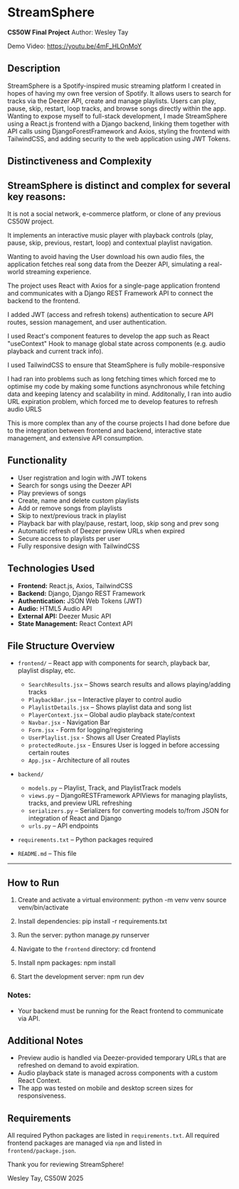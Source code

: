 # StreamSphere

**CS50W Final Project**
Author: Wesley Tay

Demo Video: https://youtu.be/4mF_HLOnMoY

## Description

StreamSphere is a Spotify-inspired music streaming platform I created in hopes of having my own free version of Spotify. It allows users to search for tracks via the Deezer API, create and manage playlists. Users can play, pause, skip, restart, loop tracks, and browse songs directly within the app. Wanting to expose myself to full-stack development, I made StreamSphere using a React.js frontend with a Django backend, linking them together with API calls using DjangoForestFramework and Axios, styling the frontend with TailwindCSS, and adding security to the web application using JWT Tokens.

## Distinctiveness and Complexity

StreamSphere is distinct and complex for several key reasons:
-------------------------------------------------------------------------------------------------------

It is not a social network, e-commerce platform, or clone of any previous CS50W project. 

It implements an interactive music player with playback controls (play, pause, skip, previous, restart, loop) and contextual playlist navigation.

Wanting to avoid having the User download his own audio files, the application fetches real song data from the Deezer API, simulating a real-world streaming experience.

The project uses React with Axios for a single-page application frontend and communicates with a Django REST Framework API to connect the backend to the frontend.

I added JWT (access and refresh tokens) authentication to secure API routes, session management, and user authentication.

I used React's component features to develop the app such as React "useContext" Hook to manage global state across components (e.g. audio playback and current track info).

I used TailwindCSS to ensure that SteamSphere is fully mobile-responsive

I had ran into problems such as long fetching times which forced me to optimise my code by making some functions asynchronous while fetching data and keeping latency and scalability in mind. Additonally, I ran into audio URL expiration problem, which forced me to develop features to refresh audio URLS

This is more complex than any of the course projects I had done before due to the integration between frontend and backend, interactive state management, and extensive API consumption.

## Functionality

* User registration and login with JWT tokens
* Search for songs using the Deezer API
* Play previews of songs
* Create, name and delete custom playlists
* Add or remove songs from playlists
* Skip to next/previous track in playlist
* Playback bar with play/pause, restart, loop, skip song and prev song
* Automatic refresh of Deezer preview URLs when expired
* Secure access to playlists per user
* Fully responsive design with TailwindCSS

## Technologies Used

* **Frontend:** React.js, Axios, TailwindCSS
* **Backend:** Django, Django REST Framework
* **Authentication:** JSON Web Tokens (JWT)
* **Audio:** HTML5 Audio API
* **External API:** Deezer Music API
* **State Management:** React Context API

## File Structure Overview

* `frontend/` – React app with components for search, playback bar, playlist display, etc.

  * `SearchResults.jsx` – Shows search results and allows playing/adding tracks
  * `PlaybackBar.jsx` – Interactive player to control audio
  * `PlaylistDetails.jsx` – Shows playlist data and song list
  * `PlayerContext.jsx` – Global audio playback state/context
  * `Navbar.jsx` - Navigation Bar
  * `Form.jsx` - Form for logging/registering
  * `UserPlaylist.jsx` - Shows all User Created Playlists
  * `protectedRoute.jsx` - Ensures User is logged in before accessing certain routes
  * `App.jsx` - Architecture of all routes

* `backend/`

  * `models.py` – Playlist, Track, and PlaylistTrack models
  * `views.py` – DjangoRESTFramework APIViews for managing playlists, tracks, and preview URL refreshing
  * `serializers.py` – Serializers for converting models to/from JSON for integration of React and Django
  * `urls.py` – API endpoints
* `requirements.txt` – Python packages required
* `README.md` – This file

---

## How to Run

1. Create and activate a virtual environment:
   python -m venv venv
   source venv/bin/activate  
 
2. Install dependencies:
   pip install -r requirements.txt

3. Run the server:
   python manage.py runserver

4. Navigate to the `frontend` directory:
   cd frontend

5. Install npm packages:
   npm install

6. Start the development server:
   npm run dev


### Notes:
* Your backend must be running for the React frontend to communicate via API.

## Additional Notes

* Preview audio is handled via Deezer-provided temporary URLs that are refreshed on demand to avoid expiration.
* Audio playback state is managed across components with a custom React Context.
* The app was tested on mobile and desktop screen sizes for responsiveness.

## Requirements

All required Python packages are listed in `requirements.txt`.
All required frontend packages are managed via `npm` and listed in `frontend/package.json`.

Thank you for reviewing StreamSphere!

Wesley Tay, CS50W 2025


